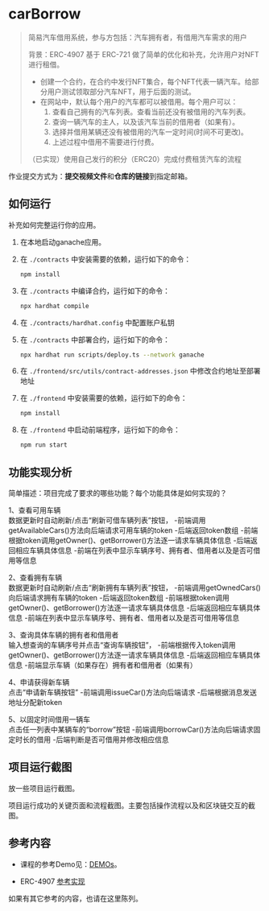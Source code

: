 # carBorrow

> 简易汽车借用系统，参与方包括：汽车拥有者，有借用汽车需求的用户
>
> 背景：ERC-4907 基于 ERC-721 做了简单的优化和补充，允许用户对NFT进行租借。
> - 创建一个合约，在合约中发行NFT集合，每个NFT代表一辆汽车。给部分用户测试领取部分汽车NFT，用于后面的测试。
> - 在网站中，默认每个用户的汽车都可以被借用。每个用户可以： 
>    1. 查看自己拥有的汽车列表。查看当前还没有被借用的汽车列表。
>    2. 查询一辆汽车的主人，以及该汽车当前的借用者（如果有）。
>    3. 选择并借用某辆还没有被借用的汽车一定时间(时间不可更改)。
>    4. 上述过程中借用不需要进行付费。
> 
> （已实现）使用自己发行的积分（ERC20）完成付费租赁汽车的流程

作业提交方式为：**提交视频文件**和**仓库的链接**到指定邮箱。

## 如何运行

补充如何完整运行你的应用。

1. 在本地启动ganache应用。

2. 在 `./contracts` 中安装需要的依赖，运行如下的命令：
    ```bash
    npm install
    ```
3. 在 `./contracts` 中编译合约，运行如下的命令：
    ```bash
    npx hardhat compile
    ```
4. 在 `./contracts/hardhat.config` 中配置账户私钥
5. 在 `./contracts` 中部署合约，运行如下的命令：
   ```bash
   npx hardhat run scripts/deploy.ts --network ganache
6. 在 `./frontend/src/utils/contract-addresses.json` 中修改合约地址至部署地址
7. 在 `./frontend` 中安装需要的依赖，运行如下的命令：
    ```bash
    npm install
    ```
8. 在 `./frontend` 中启动前端程序，运行如下的命令：
    ```bash
    npm run start
    ```

## 功能实现分析

简单描述：项目完成了要求的哪些功能？每个功能具体是如何实现的？

1、查看可用车辆</br>
   数据更新时自动刷新/点击“刷新可借车辆列表”按钮，
   -前端调用getAvailableCars()方法向后端请求可用车辆的token
   -后端返回token数组
   -前端根据token调用getOwner()、getBorrower()方法逐一请求车辆具体信息
   -后端返回相应车辆具体信息
   -前端在列表中显示车辆序号、拥有者、借用者以及是否可借用等信息
   
2、查看拥有车辆</br>
   数据更新时自动刷新/点击“刷新拥有车辆列表”按钮，
   -前端调用getOwnedCars()向后端请求拥有车辆的token
   -后端返回token数组
   -前端根据token调用getOwner()、getBorrower()方法逐一请求车辆具体信息
   -后端返回相应车辆具体信息
   -前端在列表中显示车辆序号、拥有者、借用者以及是否可借用等信息
   
3、查询具体车辆的拥有者和借用者</br>
   输入想查询的车辆序号并点击“查询车辆按钮”，
   -前端根据传入token调用getOwner()、getBorrower()方法逐一请求车辆具体信息
   -后端返回相应车辆具体信息
   -前端显示车辆（如果存在）拥有者和借用者（如果有）
   
4、申请获得新车辆</br>
   点击“申请新车辆按钮”
   -前端调用issueCar()方法向后端请求
   -后端根据消息发送地址分配新token
   
5、以固定时间借用一辆车</br>
   点击任一列表中某辆车的“borrow”按钮
   -前端调用borrowCar()方法向后端请求固定时长的借用
   -后端判断是否可借用并修改相应信息

## 项目运行截图

放一些项目运行截图。

项目运行成功的关键页面和流程截图。主要包括操作流程以及和区块链交互的截图。

## 参考内容

- 课程的参考Demo见：[DEMOs](https://github.com/LBruyne/blockchain-course-demos)。

- ERC-4907 [参考实现](https://eips.ethereum.org/EIPS/eip-4907)

如果有其它参考的内容，也请在这里陈列。
